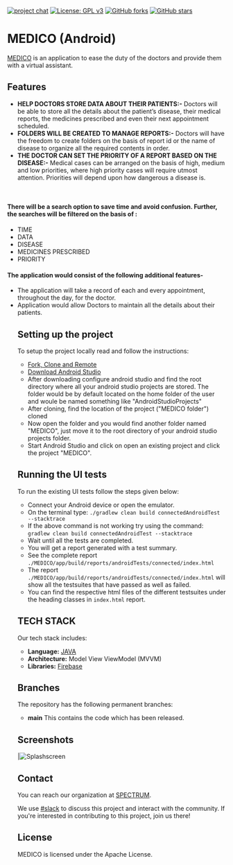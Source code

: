 
[![project chat](https://img.shields.io/badge/zulip-join_chat-brightgreen.svg?logo=zulip)](https://anitab-org.zulipchat.com/#narrow/stream/222534-mentorship-system)
[![License: GPL v3](https://img.shields.io/badge/License-GPL%20v3-blue.svg?logo=GNU)](http://www.gnu.org/licenses/gpl-3.0)
[![GitHub forks](https://img.shields.io/github/forks/anitab-org/mentorship-android?style=social)](https://github.com/anitab-org/mentorship-android/network)
[![GitHub stars](https://img.shields.io/github/stars/anitab-org/mentorship-android?style=social)](https://github.com/anitab-org/mentorship-android/stargazers)

# MEDICO (Android)

[MEDICO](https://github.com/Spectrum-CETB/MEDICO/) is an application to ease the duty of the doctors and provide them with a virtual assistant.

## Features
* **HELP DOCTORS STORE DATA ABOUT THEIR PATIENTS:-** Doctors will be able to store all the details about the patient’s disease, their medical reports, the medicines prescribed and even their next appointment scheduled.
* **FOLDERS WILL BE CREATED TO MANAGE REPORTS:-** Doctors will have the freedom to create folders on the basis of report id or the name of disease to organize all the required contents in order.
* **THE DOCTOR CAN SET THE PRIORITY OF A REPORT BASED ON THE DISEASE:-** Medical cases can be arranged on the basis of high, medium and low priorities, where high priority cases will require utmost attention. Priorities will depend upon how dangerous a disease is.
<br/>
<h4>There will be a search option to save time and avoid confusion. Further, the searches will be filtered on the basis of : </h4>
<ul>
  <li>TIME</li>
<li>DATA</li>
<li>DISEASE</li>
<li>MEDICINES PRESCRIBED</li>
<li>PRIORITY</li>
</ul>

<h4> The application would consist of the following additional features- </h4>
<ul>
  <li>The application will take a record of each and every appointment, throughout the day,  for the doctor.  
</li>
<li>Application would allow Doctors to maintain all the details about their patients.
</li>




## Setting up the project

To setup the project locally read and follow the instructions:

 - [Fork, Clone and Remote](https://www.digitalocean.com/community/tutorials/fork-clone-make-changes-push-to-github)
 - [Download Android Studio](https://developer.android.com/studio?gclid=Cj0KCQiApY6BBhCsARIsAOI_GjZgTJ2PSFo4cW0M8losb8r6gVMxnYbnXQ7h3ypRfnXnH4NKZUmgfGwaAi8IEALw_wcB&gclsrc=aw.ds)
 - After downloading configure android studio and find the root directory where all your android studio projects are stored. The folder would be by default located    on the home folder of the user and woule be named something like "AndroidStudioProjects"
 - After cloning, find the location of the project ("MEDICO folder") cloned
 - Now open the folder and you would find another folder named "MEDICO", just move it to the root directory of your android studio projects folder.
 - Start Android Studio and click on open an existing project and click the project "MEDICO".



## Running the UI tests

To run the existing UI tests follow the steps given below:
* Connect your Android device or open the emulator.
* On the terminal type: `./gradlew clean build connectedAndroidTest --stacktrace`
* If the above command is not working try using the command: `gradlew clean build connectedAndroidTest --stacktrace`
* Wait until all the tests are completed.
* You will get a report generated with a test summary.
* See the complete report `./MEDICO/app/build/reports/androidTests/connected/index.html`
* The report `./MEDICO/app/build/reports/androidTests/connected/index.html` will show all the testsuites that have passed as well as failed.
* You can find the respective html files of the different testsuites under the heading classes in `index.html` report.

## TECH STACK

Our tech stack includes:
- **Language:** [JAVA](https://docs.oracle.com/en/java/)
- **Architecture:** Model View ViewModel (MVVM)
- **Libraries:** [Firebase](https://firebase.google.com/)

## Branches

The repository has the following permanent branches:

 * **main** This contains the code which has been released.


## Screenshots
|![Splashscreen](Screenshots/Splashscreen.png)

## Contact

You can reach our organization at [SPECTRUM](https://spectrumcet.com/).

We use [#slack](https://join.slack.com/t/spectrumclub/shared_invite/zt-m2an7g86-qrMH73jLxovwGVKftPgMyw) to discuss this project and interact with the community. If you're interested in contributing to this project, join us there!

## License

MEDICO is licensed under the Apache License. 
